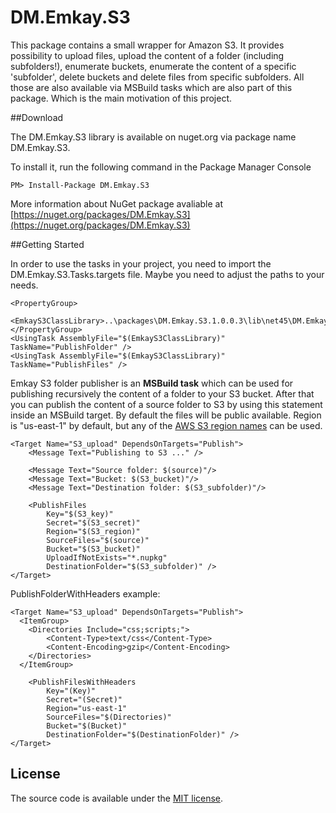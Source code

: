 DM.Emkay.S3
========

This package contains a small wrapper for Amazon S3. It provides possibility to upload files, upload the content of a folder (including subfolders!), enumerate buckets, enumerate the content of a specific 'subfolder', delete buckets and delete files from specific subfolders.
All those are also available via MSBuild tasks which are also part of this package. Which is the main motivation of this project.

##Download

The DM.Emkay.S3 library is available on nuget.org via package name DM.Emkay.S3.

To install it, run the following command in the Package Manager Console

	PM> Install-Package DM.Emkay.S3

More information about NuGet package avaliable at [https://nuget.org/packages/DM.Emkay.S3](https://nuget.org/packages/DM.Emkay.S3)

##Getting Started

In order to use the tasks in your project, you need to import the DM.Emkay.S3.Tasks.targets file. Maybe you need to adjust the paths to your needs.

	<PropertyGroup>
    	<EmkayS3ClassLibrary>..\packages\DM.Emkay.S3.1.0.0.3\lib\net45\DM.Emkay.S3.dll</EmkayS3ClassLibrary>
  	</PropertyGroup>
	<UsingTask AssemblyFile="$(EmkayS3ClassLibrary)" TaskName="PublishFolder" />
	<UsingTask AssemblyFile="$(EmkayS3ClassLibrary)" TaskName="PublishFiles" />

Emkay S3 folder publisher is an **MSBuild task** which can be used for publishing recursively the content of a folder to your S3 bucket.
After that you can publish the content of a source folder to S3 by using this statement inside an MSBuild target. By default the files will be public available.
Region is "us-east-1" by default, but any of the [AWS S3 region names](http://docs.aws.amazon.com/general/latest/gr/rande.html#s3_region) can be used.

    <Target Name="S3_upload" DependsOnTargets="Publish">
    	<Message Text="Publishing to S3 ..." />
    
    	<Message Text="Source folder: $(source)"/>
    	<Message Text="Bucket: $(S3_bucket)"/>
    	<Message Text="Destination folder: $(S3_subfolder)"/>

    	<PublishFiles
      		Key="$(S3_key)"
      		Secret="$(S3_secret)"
      		Region="$(S3_region)"
      		SourceFiles="$(source)"
      		Bucket="$(S3_bucket)"
      		UploadIfNotExists="*.nupkg"
      		DestinationFolder="$(S3_subfolder)" />
  	</Target>

PublishFolderWithHeaders example:

    <Target Name="S3_upload" DependsOnTargets="Publish">
	  <ItemGroup>
		<Directories Include="css;scripts;">
			<Content-Type>text/css</Content-Type>
			<Content-Encoding>gzip</Content-Encoding>
		</Directories>
	  </ItemGroup> 

		<PublishFilesWithHeaders
			Key="(Key)"
			Secret="(Secret)"
			Region="us-east-1"
			SourceFiles="$(Directories)"
			Bucket="$(Bucket)"
			DestinationFolder="$(DestinationFolder)" />
  	</Target>

## License
The source code is available under the [MIT license](http://opensource.org/licenses/mit-license.php).

